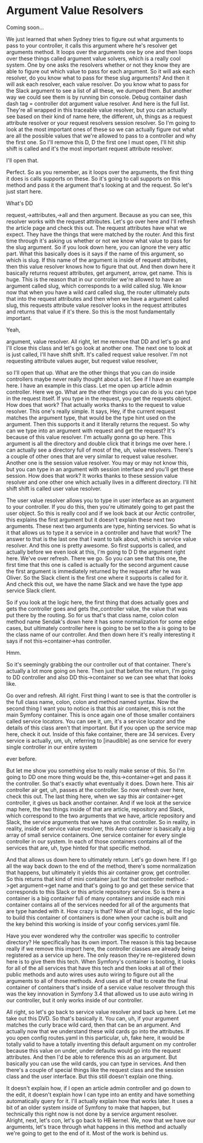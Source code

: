 # Argument Value Resolvers

Coming soon...

We just learned that when Sydney tries to figure out what arguments to pass to your
controller, it calls this argument where he's resolver get arguments method. It loops
over the arguments one by one and then loops over these things called argument value
solvers, which is a really cool system. One by one asks the resolvers whether or not
they know they are able to figure out which value to pass for each argument. So it
will ask each resolver, do you know what to pass for these slug arguments? And then
it will ask each resolver, each value resolver. Do you know what to pass for the
Slack argument to see a list of all these, we dumped them. But another way we could
see them is by running bin console. Debug container dash dash tag = controller dot
argument value resolver. And here is the full list. They're all wrapped in this
traceable value resolver, but you can actually see based on their kind of name here,
the different, uh, things as a request attribute resolver or your request resolvers
session resolver. So I'm going to look at the most important ones of these so we can
actually figure out what are all the possible values that we're allowed to pass to a
controller and why the first one. So I'll remove this D, D the first one I must open,
I'll hit ship shift is called and it's the most important request attribute resolver.

I'll open that.

Perfect. So as you remember, as it loops over the arguments, the first thing it does
is calls supports on these. So it's going to call supports on this method and pass it
the argument that's looking at and the request. So let's just start here.

What's DD

request,->attributes,->all and then argument. Because as you can see, this resolver
works with the request attributes. Let's go over here and I'll refresh the article
page and check this out. The request attributes have what we expect. They have the
things that were matched by the router. And this first time through it's asking us
whether or not we know what value to pass for the slug argument. So if you look down
here, you can ignore the very attic part. What this basically does is it says if the
name of this argument, so which is slug. If this name of the argument is inside of
request attributes, then this value resolver knows how to figure that out. And then
down here it basically returns request attributes, get argument, arrow, get name.
This is huge. This is the reason that in our controller we're allowed to have an
argument called slug, which corresponds to a wild called slug. We know now that when
you have a wild card called slug, the router ultimately puts that into the request
attributes and then when we have a argument called slug, this requests attribute
value resolver looks in the request attributes and returns that value if it's there.
So this is the most fundamentally important.

Yeah,

argument, value resolver. All right, let me remove that DD and let's go and I'll
close this class and let's go look at another one. The next one to look at is just
called, I'll have shift shift. It's called request value resolver. I'm not requesting
attribute values auger, but request value resolver,

so I'll open that up. What are the other things that you can do inside controllers
maybe never really thought about a lot. See if I have an example here. I have an
example in this class. Let me open up article admin controller. Here we go. What are
the other things you can do is you can type in the request itself. If you type in the
request, you get the requests object. How does that work? That actually works thanks
to the request to value resolver. This one's really simple. It says, Hey, if the
current request matches the argument type, that would be the type hint used on the
argument. Then this supports it and it literally returns the request. So why can we
type into an argument with request and get the request? It's because of this value
resolver. I'm actually gonna go up here. This argument is all the directory and
double click that it brings me over here. I can actually see a directory full of most
of the, uh, value resolvers. There's a couple of other ones that are very similar to
request value resolver. Another one is the session value resolver. You may or may not
know this, but you can type in an argument with session interface and you'll get
these session. How does that work? It works thanks to these session value resolver
and one other one which actually lives in a different directory. I'll hit shift shift
is called user value resolver.

The user value resolver allows you to type in user interface as an argument to your
controller. If you do this, then you're ultimately going to get past the user object.
So this is really cool and if we look back at our Arctic controller, this explains
the first argument but it doesn't explain these next two arguments. These next two
arguments are type, hinting services. So what is it that allows us to type it a
service in a controller and have that work? The answer to that is the last one that I
want to talk about, which is service value resolver. And this one is pretty awesome.
So first supports is called, and actually before we even look at this, I'm going to D
D the argument right here. We've over refresh. There we go. So you can see that this
one, the first time that this one is called is actually for the second argument cause
the first argument is immediately returned by the request after he was Oliver. So the
Slack client is the first one where it supports is called for it. And check this out,
we have the name Slack and we have the type app service Slack client.

So if you look at the logic here, the first thing that does actually goes and gets
the controller goes and gets the_controller value, the value that was put there by
the routing. So for us that's that class name, colon colon method name Sendak's down
here it has some normalization for some edge cases, but ultimately controller here is
going to be set to the a is going to be the class name of our controller. And then
down here it's really interesting it says if not this->container->has controller.

Hmm.

So it's seemingly grabbing the our controller out of that container. There's actually
a lot more going on here. Then just that before the return, I'm going to DD
controller and also DD this->container so we can see what that looks like.

Go over and refresh. All right. First thing I want to see is that the controller is
the full class name, colon, colon and method named syntax. Now the second thing I
want you to notice is that this air container, this is not the main Symfony
container. This is once again one of those smaller containers called service
locators. You can see it, um, it's a service locator and the details of this class
aren't that important. But if you open up the service map here, check it out. Inside
of this fake container, there are 34 services. Every service is actually, um, uh,
referring to [inaudible] as one service for every single controller in our entire
system

ever before.

But let me show you something else to really make sense of this. So I'm going to DD
one more thing would be the, this->container->get and pass it the controller. So
that's exactly what eventually it does. Down here. This air controller air get, uh,
passes at the controller. So now refresh over here, check this out. The last thing
here, when we say this air container->get controller, it gives us back another
container. And if we look at the service map here, the two things inside of that are
article, repository and Slack, which correspond to the two arguments that we have,
article repository and Slack, the service arguments that we have on that controller.
So in reality, in reality, inside of service value resolver, this Aero container is
basically a big array of small service containers. One service container for every
single controller in our system. In each of those containers contains all of the
services that are, uh, type hinted for that specific method.

And that allows us down here to ultimately return. Let's go down here. If I go all
the way back down to the end of the method, there's some normalization that happens,
but ultimately it yields this air container grow, get controller. So this returns
that kind of mini container just for that controller method.->get argument->get name
and that's going to go and get these service that corresponds to this Slack or this
article repository service. So is there a container is a big container full of many
containers and inside each mini container contains all of the services needed for all
of the arguments that are type handed with it. How crazy is that? Now all of that
logic, all the logic to build this container of containers is done when your cache is
built and the key behind this working is inside of your config services.yaml file.

Have you ever wondered why the controller was specific to controller directory? He
specifically has its own import. The reason is this tag because really if we remove
this import here, the controller classes are already being registered as a service up
here. The only reason they're re-registered down here is to give them this tech. When
Symfony's container is booting, it looks for all of the all services that have this
tech and then looks at all of their public methods and auto wires uses auto wiring to
figure out all the arguments to all of those methods. And uses all of that to create
the final container of containers that's inside of a service value resolver through
this was the key innovation in Symfony 3.4 that allowed us to use auto wiring in our
controller, but it only works inside of our controller.

All right, so let's go back to service value resolver and back up here. Let me take
out this DVD. So that's basically it. You can, uh, if your argument matches the curly
brace wild card, then that can be an argument. And actually now that we understand
these wild cards go into the attributes. If you open config routes.yaml in this
particular, uh, fake here, it would be totally valid to have a totally inventing this
default argument on my controller because this value on under, under defaults would
go into the request attributes. And then I'd be able to reference this as an
argument. But basically you can use the wild cards, you can type in services. And
then there's a couple of special things like the request class and the session class
and the user interface. But this still doesn't explain one thing.

It doesn't explain how, if I open an article admin controller and go down to the
edit, it doesn't explain how I can type into an entity and have something
automatically query for it. I'll actually explain how that works later. It uses a bit
of an older system inside of Symfony to make that happen, but technically this right
now is not done by a service argument resolver. Alright, next, let's con, let's go
back to HB kernel. We, now that we have our arguments, let's trace through what
happens in this method and actually we're going to get to the end of it. Most of the
work is behind us.

